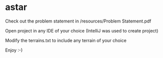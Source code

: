 # astar

Check out the problem statement in /resources/Problem Statement.pdf

Open project in any IDE of your choice (IntelliJ was used to create project)

Modify the terrains.txt to include any terrain of your choice

Enjoy :-)
